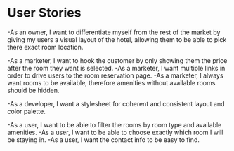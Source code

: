 <h1>User Stories</h1>

-As an owner, I want to differentiate myself from the rest of the market by giving my users a visual layout of the hotel, allowing them to be able to pick there exact room location.

-As a marketer, I want to hook the customer by only showing them the price after the room they want is selected.
-As a marketer, I want multiple links in order to drive users to the room reservation page.
-As a marketer, I always want rooms to be available, therefore amenities without available rooms should be hidden.

-As a developer, I want a stylesheet for coherent and consistent layout and color palette.

-As a user, I want to be able to filter the rooms by room type and available amenities.
-As a user, I want to be able to choose exactly which room I will be staying in.
-As a user, I want the contact info to be easy to find.

